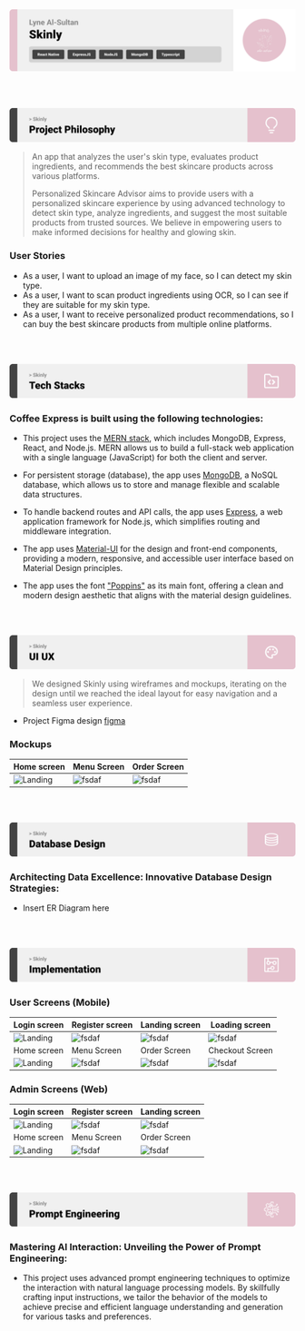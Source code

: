 <img src="./readme/title1.svg"/>

<br><br>

<!-- project philosophy -->
<img src="./readme/title2.svg"/>

> An app that analyzes the user's skin type, evaluates product ingredients, and recommends the best skincare products across various platforms.
>
> Personalized Skincare Advisor aims to provide users with a personalized skincare experience by using advanced technology to detect skin type, analyze ingredients, and suggest the most suitable products from trusted sources. We believe in empowering users to make informed decisions for healthy and glowing skin.


### User Stories
- As a user, I want to upload an image of my face, so I can detect my skin type.
- As a user, I want to scan product ingredients using OCR, so I can see if they are suitable for my skin type.
- As a user, I want to receive personalized product recommendations, so I can buy the best skincare products from multiple online platforms.

<br><br>
<!-- Tech stack -->
<img src="./readme/title3.svg"/>

###  Coffee Express is built using the following technologies:

- This project uses the [MERN stack](https://mern.io/), which includes MongoDB, Express, React, and Node.js. MERN allows us to build a full-stack web application with a single language (JavaScript) for both the client and server.

- For persistent storage (database), the app uses [MongoDB](https://www.mongodb.com/), a NoSQL database, which allows us to store and manage flexible and scalable data structures.

- To handle backend routes and API calls, the app uses [Express](https://expressjs.com/), a web application framework for Node.js, which simplifies routing and middleware integration.

- The app uses [Material-UI](https://mui.com/) for the design and front-end components, providing a modern, responsive, and accessible user interface based on Material Design principles.

- The app uses the font ["Poppins"](https://fonts.google.com/specimen/Poppins) as its main font, offering a clean and modern design aesthetic that aligns with the material design guidelines.
<!--
- To send local push notifications, the app uses the [flutter_local_notifications](https://pub.dev/packages/flutter_local_notifications) package which supports Android, iOS, and macOS.

- 🚨 Currently, notifications aren't working on macOS. This is a known issue that we are working to resolve! -->

<br><br>
<!-- UI UX -->
<img src="./readme/title4.svg"/>


> We designed Skinly using wireframes and mockups, iterating on the design until we reached the ideal layout for easy navigation and a seamless user experience.

- Project Figma design [figma](https://www.figma.com/design/ttfDpBRMu1UyAUBhCscrGU/Skinly?node-id=4-7&node-type=frame&t=lAF5lspsO8l54lar-0)


### Mockups
| Home screen  | Menu Screen | Order Screen |
| ---| ---| ---|
| ![Landing](./readme/demo/1440x1024.png) | ![fsdaf](./readme/demo/1440x1024.png) | ![fsdaf](./readme/demo/1440x1024.png) |

<br><br>

<!-- Database Design -->
<img src="./readme/title5.svg"/>

###  Architecting Data Excellence: Innovative Database Design Strategies:

- Insert ER Diagram here


<br><br>


<!-- Implementation -->
<img src="./readme/title6.svg"/>


### User Screens (Mobile)
| Login screen  | Register screen | Landing screen | Loading screen |
| ---| ---| ---| ---|
| ![Landing](https://placehold.co/900x1600) | ![fsdaf](https://placehold.co/900x1600) | ![fsdaf](https://placehold.co/900x1600) | ![fsdaf](https://placehold.co/900x1600) |
| Home screen  | Menu Screen | Order Screen | Checkout Screen |
| ![Landing](https://placehold.co/900x1600) | ![fsdaf](https://placehold.co/900x1600) | ![fsdaf](https://placehold.co/900x1600) | ![fsdaf](https://placehold.co/900x1600) |

### Admin Screens (Web)
| Login screen  | Register screen |  Landing screen |
| ---| ---| ---|
| ![Landing](./readme/demo/1440x1024.png) | ![fsdaf](./readme/demo/1440x1024.png) | ![fsdaf](./readme/demo/1440x1024.png) |
| Home screen  | Menu Screen | Order Screen |
| ![Landing](./readme/demo/1440x1024.png) | ![fsdaf](./readme/demo/1440x1024.png) | ![fsdaf](./readme/demo/1440x1024.png) |

<br><br>


<!-- Prompt Engineering -->
<img src="./readme/title7.svg"/>

###  Mastering AI Interaction: Unveiling the Power of Prompt Engineering:

- This project uses advanced prompt engineering techniques to optimize the interaction with natural language processing models. By skillfully crafting input instructions, we tailor the behavior of the models to achieve precise and efficient language understanding and generation for various tasks and preferences.

<br><br>

<!-- AWS Deployment -->
<!-- <img src="./readme/title8.svg"/>

###  Efficient AI Deployment: Unleashing the Potential with AWS Integration:

- This project leverages AWS deployment strategies to seamlessly integrate and deploy natural language processing models. With a focus on scalability, reliability, and performance, we ensure that AI applications powered by these models deliver robust and responsive solutions for diverse use cases.

<br><br> -->

<!-- Unit Testing -->
<!-- <img src="./readme/title9.svg"/>

###  Precision in Development: Harnessing the Power of Unit Testing:

- This project employs rigorous unit testing methodologies to ensure the reliability and accuracy of code components. By systematically evaluating individual units of the software, we guarantee a robust foundation, identifying and addressing potential issues early in the development process.

<br><br> -->


<!-- How to run -->
<!-- <img src="./readme/title10.svg"/>

> To set up Coffee Express locally, follow these steps:

### Prerequisites

This is an example of how to list things you need to use the software and how to install them.
* npm
  ```sh
  npm install npm@latest -g
  ```

### Installation

_Below is an example of how you can instruct your audience on installing and setting up your app. This template doesn't rely on any external dependencies or services._

1. Get a free API Key at [example](https://example.com)
2. Clone the repo
   git clone [github](https://github.com/your_username_/Project-Name.git)
3. Install NPM packages
   ```sh
   npm install
   ```
4. Enter your API in `config.js`
   ```js
   const API_KEY = 'ENTER YOUR API';
   ```

Now, you should be able to run Coffee Express locally and explore its features. -->

